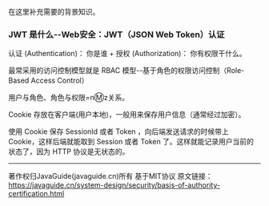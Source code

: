 在这里补充需要的背景知识。

### JWT 是什么--Web安全：JWT（JSON Web Token）认证

认证 (Authentication)： 你是谁 + 授权 (Authorization)： 你有权限干什么。

最常采用的访问控制模型就是 RBAC 模型--基于角色的权限访问控制（Role-Based Access Control）

用户与角色、角色与权限=n:m:z关系。

Cookie 存放在客户端(用户本地)，一般用来保存用户信息（通常经过加密）。

使用 Cookie 保存 SessionId 或者 Token ，向后端发送请求的时候带上 Cookie，这样后端就能取到 Session 或者 Token 了。这样就能记录用户当前的状态了，因为 HTTP 协议是无状态的。


------
著作权归JavaGuide(javaguide.cn)所有
基于MIT协议
原文链接：https://javaguide.cn/system-design/security/basis-of-authority-certification.html
